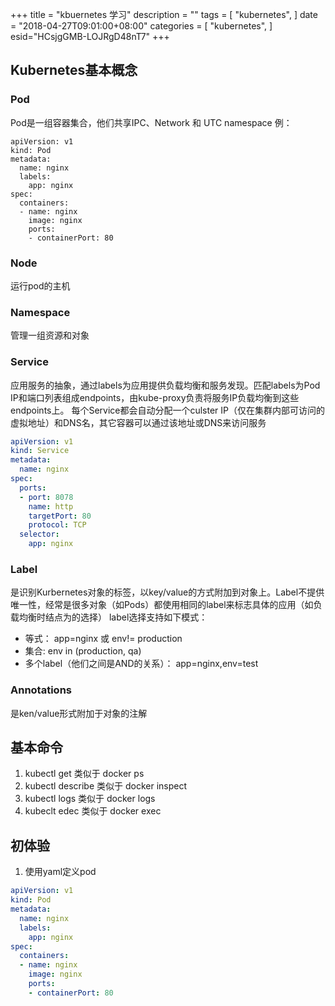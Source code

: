 +++
title = "kbuernetes 学习"
description = ""
tags = [
    "kubernetes",
]
date = "2018-04-27T09:01:00+08:00"
categories = [
    "kubernetes",
]
esid="HCsjgGMB-LOJRgD48nT7"
+++
## Kubernetes基本概念
### Pod
Pod是一组容器集合，他们共享IPC、Network 和 UTC namespace
例：
```yarm
apiVersion: v1
kind: Pod
metadata:
  name: nginx
  labels:
    app: nginx
spec:
  containers:
  - name: nginx
    image: nginx
    ports:
    - containerPort: 80
```

### Node
运行pod的主机

### Namespace
管理一组资源和对象

### Service
应用服务的抽象，通过labels为应用提供负载均衡和服务发现。匹配labels为Pod IP和端口列表组成endpoints，由kube-proxy负责将服务IP负载均衡到这些endpoints上。
每个Service都会自动分配一个culster IP（仅在集群内部可访问的虚拟地址）和DNS名，其它容器可以通过该地址或DNS来访问服务
```yaml
apiVersion: v1
kind: Service
metadata:
  name: nginx
spec:
  ports:
  - port: 8078
    name: http
    targetPort: 80
    protocol: TCP
  selector:
    app: nginx
```

### Label
是识别Kurbernetes对象的标签，以key/value的方式附加到对象上。Label不提供唯一性，经常是很多对象（如Pods）都使用相同的label来标志具体的应用（如负载均衡时结点为的选择）
label选择支持如下模式：
* 等式： app=nginx 或 env!= production
* 集合:  env in (production, qa)
* 多个label（他们之间是AND的关系）： app=nginx,env=test

### Annotations
是ken/value形式附加于对象的注解

## 基本命令
1. kubectl get 类似于 docker ps
1. kubectl describe 类似于 docker inspect
1. kubectl logs  类似于 docker logs
1. kubeclt edec 类似于 docker exec


## 初体验
1. 使用yaml定义pod

```yaml
apiVersion: v1
kind: Pod
metadata:
  name: nginx
  labels:
    app: nginx
spec:
  containers:
  - name: nginx
    image: nginx
    ports:
    - containerPort: 80
```


